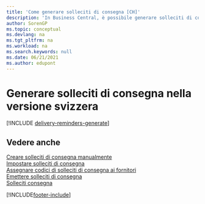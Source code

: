 ```yaml
---
title: 'Come generare solleciti di consegna [CH]'
description: 'In Business Central, è possibile generare solleciti di consegna per tutte le consegne scadute oppure è possibile creare un singolo sollecito di consegna manualmente.'
author: SorenGP
ms.topic: conceptual
ms.devlang: na
ms.tgt_pltfrm: na
ms.workload: na
ms.search.keywords: null
ms.date: 06/21/2021
ms.author: edupont
---
```

# Generare solleciti di consegna nella versione svizzera

[!INCLUDE [delivery-reminders-generate](../includes/ATCHDE/delivery-reminders-generate.md)]

## Vedere anche

[Creare solleciti di consegna manualmente](how-to-create-delivery-reminders-manually.md)  
[Impostare solleciti di consegna](how-to-set-up-delivery-reminders.md)  
[Assegnare codici di solleciti di consegna ai fornitori](how-to-assign-delivery-reminder-codes-to-vendors.md)  
[Emettere solleciti di consegna](how-to-issue-delivery-reminders.md)  
[Solleciti consegna](delivery-reminders.md)  


[!INCLUDE[footer-include](../../includes/footer-banner.md)]